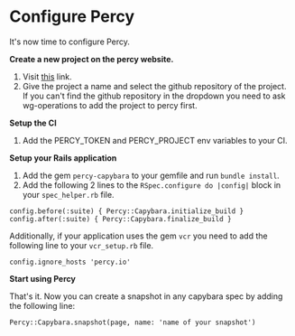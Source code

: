 # Configure Percy

It's now time to configure Percy.

__Create a new project on the percy website.__

1. Visit [this](https://percy.io/organizations/renuo/projects/new) link.
1. Give the project a name and select the github repository of the project.
If you can't find the github repository in the dropdown you need to ask wg-operations to add the project to percy first.

__Setup the CI__

1. Add the PERCY_TOKEN and PERCY_PROJECT env variables to your CI.

__Setup your Rails application__

1. Add the gem `percy-capybara` to your gemfile and run `bundle install`.
1. Add the following 2 lines to the `RSpec.configure do |config|` block in your `spec_helper.rb` file.

```
config.before(:suite) { Percy::Capybara.initialize_build }
config.after(:suite) { Percy::Capybara.finalize_build }
```

Additionally, if your application uses the gem `vcr` you need to add the following line to your `vcr_setup.rb` file.

`config.ignore_hosts 'percy.io'`

__Start using Percy__

That's it. Now you can create a snapshot in any capybara spec by adding the following line:

`Percy::Capybara.snapshot(page, name: 'name of your snapshot')`
